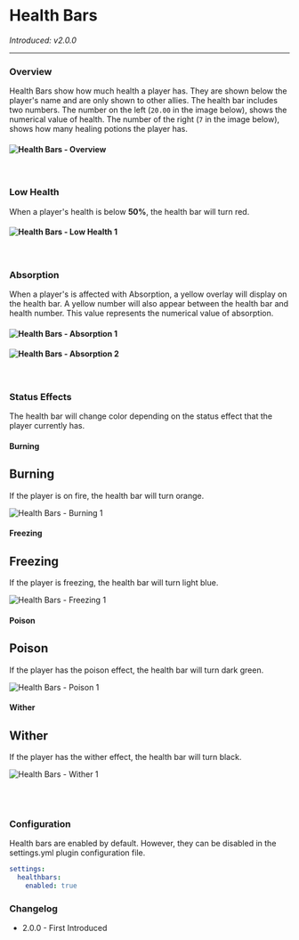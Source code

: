 # Health Bars
_Introduced: v2.0.0_
***

### Overview
Health Bars show how much health a player has. They are shown below the player's name and are only shown to other allies. The health bar includes two numbers. The number on the left (`20.00` in the image below), shows the numerical value of health. The number of the right (`7` in the image below), shows how many healing potions the player has.

#### ![Health Bars - Overview](../assets/features/healthbars/Health%20Bars%20-%20Overview.png)

<br /> 

### Low Health
When a player's health is below **50%**, the health bar will turn red.

#### ![Health Bars - Low Health 1](../assets/features/healthbars/Health%20Bars%20-%20Low%20Health%201.png)

<br />  

### Absorption
When a player's is affected with Absorption, a yellow overlay will display on the health bar. A yellow number will also appear between the health bar and health number. This value represents the numerical value of absorption.

#### ![Health Bars - Absorption 1](../assets/features/healthbars/Health%20Bars%20-%20Absorption%201.png)

#### ![Health Bars - Absorption 2](../assets/features/healthbars/Health%20Bars%20-%20Absorption%202.png)

<br /> 

### Status Effects
The health bar will change color depending on the status effect that the player currently has.

<!-- tabs:start -->
#### **Burning**
## Burning
If the player is on fire, the health bar will turn orange.

![Health Bars - Burning 1](../assets/features/healthbars/Health%20Bars%20-%20Burning%202.png)

#### **Freezing**
## Freezing
If the player is freezing, the health bar will turn light blue.

![Health Bars - Freezing 1](../assets/features/healthbars/Health%20Bars%20-%20Freezing%202.png)

#### **Poison**
## Poison
If the player has the poison effect, the health bar will turn dark green.

![Health Bars - Poison 1](../assets/features/healthbars/Health%20Bars%20-%20Poison%202.png)

#### **Wither**
## Wither
If the player has the wither effect, the health bar will turn black.

![Health Bars - Wither 1](../assets/features/healthbars/Health%20Bars%20-%20Wither%202.png)
<!-- tabs:end -->

<br /> 

<br /> 

### Configuration
Health bars are enabled by default. However, they can be disabled in the settings.yml plugin configuration file.

``` yaml
settings:
  healthbars:
    enabled: true
```

### Changelog

- 2.0.0 - First Introduced
